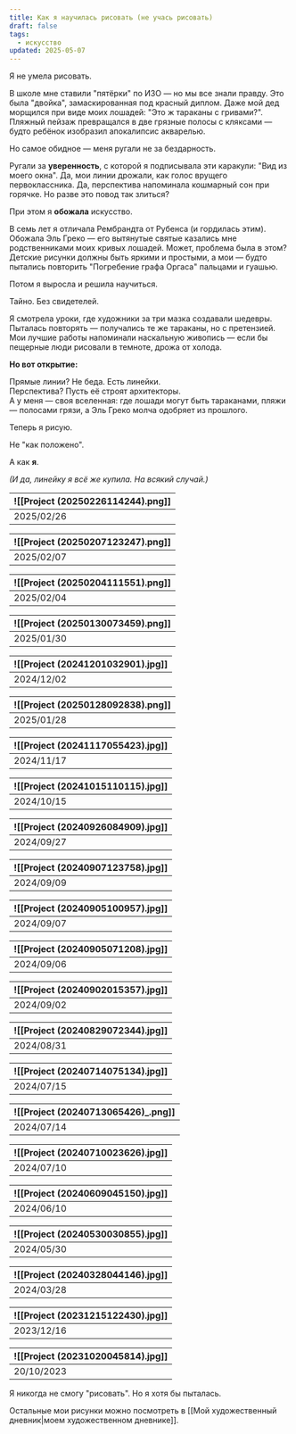 ```yaml
---
title: Как я научилась рисовать (не учась рисовать)
draft: false
tags:
  - искусство
updated: 2025-05-07
---
```

Я не умела рисовать.

В школе мне ставили "пятёрки" по ИЗО — но мы все знали правду. Это была "двойка", замаскированная под красный диплом. Даже мой дед морщился при виде моих лошадей: "Это ж тараканы с гривами?". Пляжный пейзаж превращался в две грязные полосы с кляксами — будто ребёнок изобразил апокалипсис акварелью.

Но самое обидное — меня ругали не за бездарность.

Ругали за **уверенность**, с которой я подписывала эти каракули: "Вид из моего окна". Да, мои линии дрожали, как голос врущего первоклассника. Да, перспектива напоминала кошмарный сон при горячке. Но разве это повод так злиться?

При этом я **обожала** искусство.

В семь лет я отличала Рембрандта от Рубенса (и гордилась этим). Обожала Эль Греко — его вытянутые святые казались мне родственниками моих кривых лошадей. Может, проблема была в этом? Детские рисунки должны быть яркими и простыми, а мои — будто пытались повторить "Погребение графа Оргаса" пальцами и гуашью.

Потом я выросла и решила научиться.

Тайно. Без свидетелей.

Я смотрела уроки, где художники за три мазка создавали шедевры. Пыталась повторять — получались те же тараканы, но с претензией. Мои лучшие работы напоминали наскальную живопись — если бы пещерные люди рисовали в темноте, дрожа от холода.

**Но вот открытие:**

Прямые линии? Не беда. Есть линейки.  
Перспектива? Пусть её строят архитекторы.  
А у меня — своя вселенная: где лошади могут быть тараканами, пляжи — полосами грязи, а Эль Греко молча одобряет из прошлого.

Теперь я рисую.

Не "как положено".

А как **я**.

_(И да, линейку я всё же купила. На всякий случай.)_

|  ![[Project (20250226114244).png]]   |
| --- |
|  2025/02/26    |

| ![[Project (20250207123247).png]] |
| --------------------------------- |
| 2025/02/07                        |

| ![[Project (20250204111551).png]] |
| --------------------------------- |
| 2025/02/04                        |

| ![[Project (20250130073459).png]] |
| --------------------------------- |
| 2025/01/30                        |

| ![[Project (20241201032901).jpg]]    |
| --- |
|   2024/12/02  |

| ![[Project (20250128092838).png]]    |
| --- |
|  2025/01/28   |

| ![[Project (20241117055423).jpg]] |
| --------------------------------- |
| 2024/11/17                        |

| ![[Project (20241015110115).jpg]]   |
| --- |
|  2024/10/15   |

| ![[Project (20240926084909).jpg]] |
| --------------------------------- |
| 2024/09/27                        |

| ![[Project (20240907123758).jpg]]    |
| --- |
|  2024/09/09   |

| ![[Project (20240905100957).jpg]] |
| --------------------------------- |
| 2024/09/07                        |

| ![[Project (20240905071208).jpg]] |
| --------------------------------- |
| 2024/09/06                        |

| ![[Project (20240902015357).jpg]] |
| --------------------------------- |
| 2024/09/02                        |

| ![[Project (20240829072344).jpg]]    |
| --- |
| 2024/08/31    |

| ![[Project (20240714075134).jpg]] |
| --------------------------------- |
| 2024/07/15                        |

| ![[Project (20240713065426)_.png]] |
| ---------------------------------- |
| 2024/07/14                         |

| ![[Project (20240710023626).jpg]] |
| --------------------------------- |
| 2024/07/10                        |

| ![[Project (20240609045150).jpg]]    |
| --- |
| 2024/06/10    |

| ![[Project (20240530030855).jpg]] |
| --------------------------------- |
| 2024/05/30                        |

| ![[Project (20240328044146).jpg]] |
| --------------------------------- |
| 2024/03/28                        |

| ![[Project (20231215122430).jpg]] |
| --------------------------------- |
| 2023/12/16                        |

| ![[Project (20231020045814).jpg]] |
| --------------------------------- |
| 20/10/2023                        |

Я никогда не смогу "рисовать". Но я хотя бы пыталась.

Остальные мои рисунки можно посмотреть в [[Мой художественный дневник|моем художественном дневнике]].